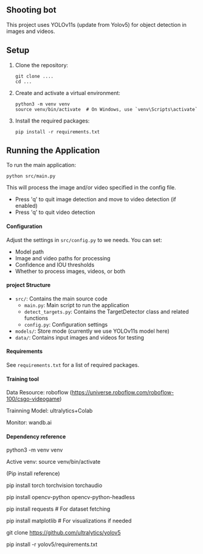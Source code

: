 ## Shooting bot

This project uses YOLOv11s (update from Yolov5) for object detection in images and videos.

## Setup

1. Clone the repository:

   ```
   git clone ....
   cd ...
   ```

2. Create and activate a virtual environment:

   ```
   python3 -m venv venv
   source venv/bin/activate  # On Windows, use `venv\Scripts\activate`

   ```

3. Install the required packages:
   ```
   pip install -r requirements.txt
   ```

## Running the Application

To run the main application:

`python src/main.py`

This will process the image and/or video specified in the config file.

- Press 'q' to quit image detection and move to video detection (if enabled)
- Press 'q' to quit video detection

#### Configuration

Adjust the settings in `src/config.py` to we needs. You can set:

- Model path
- Image and video paths for processing
- Confidence and IOU thresholds
- Whether to process images, videos, or both

#### project Structure

- `src/`: Contains the main source code
  - `main.py`: Main script to run the application
  - `detect_targets.py`: Contains the TargetDetector class and related functions
  - `config.py`: Configuration settings
- `models/`: Store mode (currently we use YOLOv11s model here)
- `data/`: Contains input images and videos for testing

#### Requirements

See `requirements.txt` for a list of required packages.

#### Training tool

Data Resource: roboflow (https://universe.roboflow.com/roboflow-100/csgo-videogame)

Trainning Model: ultralytics+Colab

Monitor: wandb.ai

#### Dependency reference

python3 -m venv venv

Active venv: source venv/bin/activate

(Pip install reference)

pip install torch torchvision torchaudio

pip install opencv-python opencv-python-headless

pip install requests # For dataset fetching

pip install matplotlib # For visualizations if needed

git clone https://github.com/ultralytics/yolov5

pip install -r yolov5/requirements.txt
